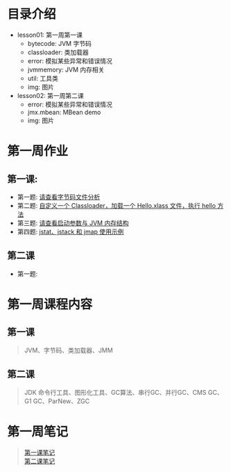 # 目录介绍
- lesson01: 第一周第一课
  - bytecode: JVM 字节码
  - classloader: 类加载器
  - error: 模拟某些异常和错误情况
  - jvmmemory: JVM 内存相关
  - util: 工具类
  - img: 图片
- lesson02: 第一周第二课
  - error: 模拟某些异常和错误情况
  - jmx.mbean: MBean demo
  - img: 图片

# 第一周作业
## 第一课: 
  - 第一题: [请查看字节码文件分析](https://github.com/WebbDong/JAVA-01/tree/main/Week_01/src/main/java/lesson01/README.md#byteCodeFileAnalysis)
  - 第二题: [自定义一个 Classloader，加载一个 Hello.xlass 文件，执行 hello 方法](https://github.com/WebbDong/JAVA-01/blob/main/Week_01/src/main/java/lesson01/classloader/HelloClassLoader.java)
  - 第三题: [请查看启动参数与 JVM 内存结构](https://github.com/WebbDong/JAVA-01/tree/main/Week_01/src/main/java/lesson01/README.md#JVMMemoryStructureAndJMM)
  - 第四题: [jstat、jstack 和 jmap 使用示例](https://github.com/WebbDong/JAVA-01/tree/main/Week_01/src/main/java/lesson01/README.md#jstatjstackjmapExample)
  
## 第二课
  - 第一题: 
  
# 第一周课程内容
## 第一课
> JVM、字节码、类加载器、JMM
## 第二课
> JDK 命令行工具、图形化工具、GC算法、串行GC、并行GC、CMS GC、G1 GC、ParNew、ZGC

# 第一周笔记
> [第一课笔记](https://github.com/WebbDong/JAVA-01/tree/main/Week_01/src/main/java/lesson01)  
> [第二课笔记](https://github.com/WebbDong/JAVA-01/tree/main/Week_01/src/main/java/lesson02)